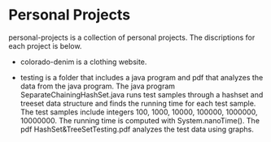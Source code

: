 # Personal Projects

personal-projects is a collection of personal projects. The discriptions for each project is below.

* colorado-denim is a clothing website.

* testing is a folder that includes a java program and pdf that analyzes the data from the java program. The java program SeparateChainingHashSet.java runs test samples through a hashset and treeset data structure and finds the running time for each test sample. The test samples include integers 100, 1000, 10000, 100000, 1000000, 10000000. The running time is computed with System.nanoTime(). The pdf HashSet&TreeSetTesting.pdf analyzes the test data using graphs.
